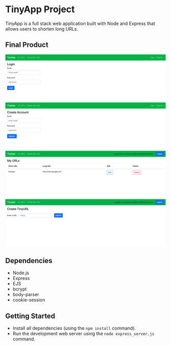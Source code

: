 # TinyApp Project

TinyApp is a full stack web application built with Node and Express that allows users to shorten long URLs.

## Final Product

!["Screenshot of Login page"](https://github.com/reshmaushakumari/tinyApp/blob/master/docs/login.png)
!["Screenshot of register page"](https://github.com/reshmaushakumari/tinyApp/blob/master/docs/register.png)
!["Screenshot of url page"](https://github.com/reshmaushakumari/tinyApp/blob/master/docs/urls-page.png)
!["Screenshot of new url create page"](https://github.com/reshmaushakumari/tinyApp/blob/master/docs/newurl-page.png)

## Dependencies

- Node.js
- Express
- EJS
- bcrypt
- body-parser
- cookie-session

## Getting Started

- Install all dependencies (using the `npm install` command).
- Run the development web server using the `node express_server.js` command.
